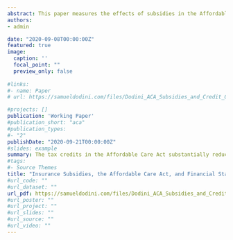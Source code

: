 ```yaml
---
abstract: This paper measures the effects of subsidies in the Affordable Care Act on adverse financial outcomes and consumer welfare using administrative tax data and financial outcomes from credit data. Using multiple identification strategies, I find that ACA premium tax credits reduced the rate of foreclosures by 13%, consumer bankruptcies by 6%, and rates of other severely delinquent debts, particularly for credit-constrained consumers. The subsidies reduced the right tail of the debt distribution, including debts in third-party collections. The value of the risk protections against foreclosure, bankruptcy, and medical debt from these subsidies amounts to approximately 20-32% of their cash costs.
authors:
- admin

date: "2020-09-08T00:00:00Z"
featured: true
image:
  caption: ''
  focal_point: ""
  preview_only: false
  
#links:
#- name: Paper
# url: https://samueldodini.com/files/Dodini_ACA_Subsidies_and_Credit_Outcomes_9_21_2020.pdf

#projects: []
publication: 'Working Paper'
#publication_short: "aca"
#publication_types:
#- "2"
publishDate: "2020-09-21T00:00:00Z"
#slides: example
summary: The tax credits in the Affordable Care Act substantially reduce foreclosure, bankruptcy, and severely delinquent debt. Welfare gains for protection against medical debt, foreclosure, and bankrtupcy alone account for nearly a third of program costs.
#tags:
#- Source Themes
title: "Insurance Subsidies, the Affordable Care Act, and Financial Stability"
#url_code: ""
#url_dataset: ""
url_pdf: https://samueldodini.com/files/Dodini_ACA_Subsidies_and_Credit_Outcomes_9_21_2020.pdf
#url_poster: ""
#url_project: ""
#url_slides: ""
#url_source: ""
#url_video: ""
---
```

